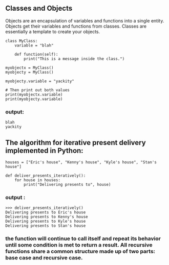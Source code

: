 ## Classes and Objects
Objects are an encapsulation of variables and functions into a single entity. Objects get their variables and functions from classes. Classes are essentially a template to create your objects.

```
class MyClass:
    variable = "blah"

    def function(self):
        print("This is a message inside the class.")

myobjectx = MyClass()
myobjecty = MyClass()

myobjecty.variable = "yackity"

# Then print out both values
print(myobjectx.variable)
print(myobjecty.variable)
```

### output:
```
blah
yackity

```

## The algorithm for iterative present delivery implemented in Python:

```
houses = ["Eric's house", "Kenny's house", "Kyle's house", "Stan's house"]

def deliver_presents_iteratively():
    for house in houses:
        print("Delivering presents to", house)
```

### output :
```
>>> deliver_presents_iteratively()
Delivering presents to Eric's house
Delivering presents to Kenny's house
Delivering presents to Kyle's house
Delivering presents to Stan's house
```

### the function will continue to call itself and repeat its behavior until some condition is met to return a result. All recursive functions share a common structure made up of two parts: base case and recursive case.